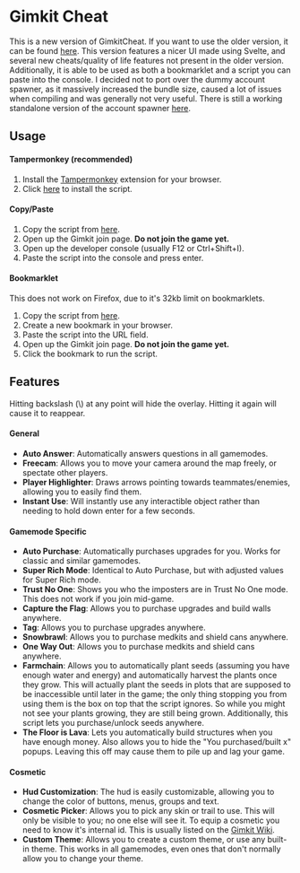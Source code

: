 # Gimkit Cheat

This is a new version of GimkitCheat. If you want to use the older version, it can be found [here](https://github.com/TheLazySquid/GimkitCheat/tree/a19d802eca25893e6f262b9d6e74f1278dbebd2f). This version features a nicer UI made using Svelte, and several new cheats/quality of life features not present in the older version. Additionally, it is able to be used as both a bookmarklet and a script you can paste into the console. I decided not to port over the dummy account spawner, as it massively increased the bundle size, caused a lot of issues when compiling and was generally not very useful. There is still a working standalone version of the account spawner [here](https://github.com/TheLazySquid/GimkitSpawner).

## Usage

#### Tampermonkey (recommended)

1. Install the [Tampermonkey](https://www.tampermonkey.net/) extension for your browser.
2. Click [here](https://raw.githubusercontent.com/TheLazySquid/GimkitCheat/v4/build/bundle.user.js) to install the script.

#### Copy/Paste

1. Copy the script from [here](/build/bundle.user.js).
2. Open up the Gimkit join page. **Do not join the game yet.**
3. Open up the developer console (usually F12 or Ctrl+Shift+I).
4. Paste the script into the console and press enter.

#### Bookmarklet

This does not work on Firefox, due to it's 32kb limit on bookmarklets.

1. Copy the script from [here](/build/bundle.bookmarklet.txt).
2. Create a new bookmark in your browser.
3. Paste the script into the URL field.
4. Open up the Gimkit join page. **Do not join the game yet.**
5. Click the bookmark to run the script.

## Features

Hitting backslash (\\) at any point will hide the overlay. Hitting it again will cause it to reappear.

#### General

- **Auto Answer**: Automatically answers questions in all gamemodes.
- **Freecam**: Allows you to move your camera around the map freely, or spectate other players.
- **Player Highlighter**: Draws arrows pointing towards teammates/enemies, allowing you to easily find them.
- **Instant Use**: Will instantly use any interactible object rather than needing to hold down enter for a few seconds.

#### Gamemode Specific

- **Auto Purchase**: Automatically purchases upgrades for you. Works for classic and similar gamemodes.
- **Super Rich Mode**: Identical to Auto Purchase, but with adjusted values for Super Rich mode.
- **Trust No One**: Shows you who the imposters are in Trust No One mode. This does not work if you join mid-game.
- **Capture the Flag**: Allows you to purchase upgrades and build walls anywhere.
- **Tag**: Allows you to purchase upgrades anywhere.
- **Snowbrawl**: Allows you to purchase medkits and shield cans anywhere.
- **One Way Out**: Allows you to purchase medkits and shield cans anywhere.
- **Farmchain**: Allows you to automatically plant seeds (assuming you have enough water and energy) and automatically harvest the plants once they grow. This will actually plant the seeds in plots that are supposed to be inaccessible until later in the game; the only thing stopping you from using them is the box on top that the script ignores. So while you might not see your plants growing, they are still being grown. Additionally, this script lets you purchase/unlock seeds anywhere.
- **The Floor is Lava**: Lets you automatically build structures when you have enough money. Also allows you to hide the "You purchased/built x" popups. Leaving this off may cause them to pile up and lag your game.

#### Cosmetic

- **Hud Customization**: The hud is easily customizable, allowing you to change the color of buttons, menus, groups and text.
- **Cosmetic Picker**: Allows you to pick any skin or trail to use. This will only be visible to you; no one else will see it. To equip a cosmetic you need to know it's internal id. This is usually listed on the [Gimkit Wiki](https://gimkit.fandom.com/wiki/Cosmetics).
- **Custom Theme**: Allows you to create a custom theme, or use any built-in theme. This works in all gamemodes, even ones that don't normally allow you to change your theme.
